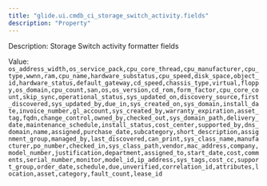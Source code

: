 ```yaml
---
title: "glide.ui.cmdb_ci_storage_switch_activity.fields"
description: "Property"
---
```


Description: Storage Switch activity formatter fields

Value: `os_address_width,os_service_pack,cpu_core_thread,cpu_manufacturer,cpu_type,wwnn,ram,cpu_name,hardware_substatus,cpu_speed,disk_space,object_id,hardware_status,default_gateway,cd_speed,chassis_type,virtual,floppy,os_domain,cpu_count,san,os,os_version,cd_rom,form_factor,cpu_core_count,skip_sync,operational_status,sys_updated_on,discovery_source,first_discovered,sys_updated_by,due_in,sys_created_on,sys_domain,install_date,invoice_number,gl_account,sys_created_by,warranty_expiration,asset_tag,fqdn,change_control,owned_by,checked_out,sys_domain_path,delivery_date,maintenance_schedule,install_status,cost_center,supported_by,dns_domain,name,assigned,purchase_date,subcategory,short_description,assignment_group,managed_by,last_discovered,can_print,sys_class_name,manufacturer,po_number,checked_in,sys_class_path,vendor,mac_address,company,model_number,justification,department,assigned_to,start_date,cost,comments,serial_number,monitor,model_id,ip_address,sys_tags,cost_cc,support_group,order_date,schedule,due,unverified,correlation_id,attributes,location,asset,category,fault_count,lease_id`